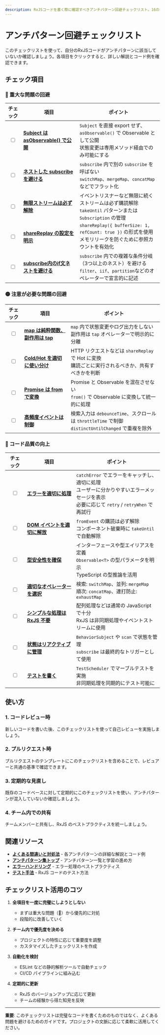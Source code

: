 ```yaml
---
description: RxJSコードを書く際に確認すべきアンチパターン回避チェックリスト。16のベストプラクティスを確認し、堅牢で保守性の高いコードを実現しましょう。
---
```


# アンチパターン回避チェックリスト

このチェックリストを使って、自分のRxJSコードがアンチパターンに該当していないか確認しましょう。各項目をクリックすると、詳しい解説とコード例を確認できます。

## チェック項目

### 🔴 重大な問題の回避

| チェック | 項目 | ポイント |
|:---:|---|---|
| <input type="checkbox" /> | **[Subject は asObservable() で公開](./common-mistakes#1-subject-の外部公開)** | `Subject` を直接 export せず、`asObservable()` で Observable として公開<br>状態変更は専用メソッド経由でのみ可能にする |
| <input type="checkbox" /> | **[ネストした subscribe を避ける](./common-mistakes#2-ネストした-subscribe-コールバック地獄)** | `subscribe` 内で別の `subscribe` を呼ばない<br>`switchMap`、`mergeMap`、`concatMap` などでフラット化 |
| <input type="checkbox" /> | **[無限ストリームは必ず解除](./common-mistakes#3-unsubscribe-忘れ-メモリリーク)** | イベントリスナーなど無限に続くストリームは必ず購読解除<br>`takeUntil` パターンまたは `Subscription` の管理 |
| <input type="checkbox" /> | **[shareReplay の設定を明示](./common-mistakes#4-sharereplay-の誤用)** | `shareReplay({ bufferSize: 1, refCount: true })` の形式を使用<br>メモリリークを防ぐために参照カウントを有効化 |
| <input type="checkbox" /> | **[subscribe内のif文ネストを避ける](./subscribe-if-hell)** | `subscribe` 内での複雑な条件分岐（3つ以上のネスト）を避ける<br>`filter`、`iif`、`partition`などのオペレーターで宣言的に記述 |

### 🟡 注意が必要な問題の回避

| チェック | 項目 | ポイント |
|:---:|---|---|
| <input type="checkbox" /> | **[map は純粋関数、副作用は tap](./common-mistakes#5-map-での副作用)** | `map` 内で状態変更やログ出力をしない<br>副作用は `tap` オペレーターで明示的に分離 |
| <input type="checkbox" /> | **[Cold/Hot を適切に使い分け](./common-mistakes#6-cold-hot-observable-の違いの無視)** | HTTP リクエストなどは `shareReplay` で Hot に変換<br>購読ごとに実行されるべきか、共有すべきかを判断 |
| <input type="checkbox" /> | **[Promise は from で変換](./common-mistakes#7-promise-と-observable-の不適切な混在)** | Promise と Observable を混在させない<br>`from()` で Observable に変換して統一的に処理 |
| <input type="checkbox" /> | **[高頻度イベントは制御](./common-mistakes#8-バックプレッシャーの無視)** | 検索入力は `debounceTime`、スクロールは `throttleTime` で制御<br>`distinctUntilChanged` で重複を除外 |

### 🔵 コード品質の向上

| チェック | 項目 | ポイント |
|:---:|---|---|
| <input type="checkbox" /> | **[エラーを適切に処理](./common-mistakes#9-エラーの握りつぶし)** | `catchError` でエラーをキャッチし、適切に処理<br>ユーザーに分かりやすいエラーメッセージを表示<br>必要に応じて `retry` / `retryWhen` で再試行 |
| <input type="checkbox" /> | **[DOM イベントを適切に解放](./common-mistakes#10-dom-イベントサブスクリプションのリーク)** | `fromEvent` の購読は必ず解除<br>コンポーネント破棄時に `takeUntil` で自動解除 |
| <input type="checkbox" /> | **[型安全性を確保](./common-mistakes#11-型安全性の欠如-any-の多用)** | インターフェースや型エイリアスを定義<br>`Observable<T>` の型パラメータを明示<br>TypeScript の型推論を活用 |
| <input type="checkbox" /> | **[適切なオペレーターを選択](./common-mistakes#12-不適切なオペレーター選択)** | 検索: `switchMap`、並列: `mergeMap`<br>順次: `concatMap`、連打防止: `exhaustMap` |
| <input type="checkbox" /> | **[シンプルな処理は RxJS 不要](./common-mistakes#13-過度な複雑化)** | 配列処理などは通常の JavaScript で十分<br>RxJS は非同期処理やイベントストリームに使用 |
| <input type="checkbox" /> | **[状態はリアクティブに管理](./common-mistakes#14-subscribe-内での状態変更)** | `BehaviorSubject` や `scan` で状態を管理<br>`subscribe` は最終的なトリガーとして使用 |
| <input type="checkbox" /> | **[テストを書く](./common-mistakes#15-テストの欠如)** | `TestScheduler` でマーブルテストを実施<br>非同期処理を同期的にテスト可能に |

## 使い方

### 1. コードレビュー時

新しいコードを書いた後、このチェックリストを使って自己レビューを実施しましょう。

### 2. プルリクエスト時

プルリクエストのテンプレートにこのチェックリストを含めることで、レビュアーと共通の基準で確認できます。

### 3. 定期的な見直し

既存のコードベースに対して定期的にこのチェックリストを使い、アンチパターンが混入していないか確認しましょう。

### 4. チーム内での共有

チームメンバーと共有し、RxJS のベストプラクティスを統一しましょう。

## 関連リソース

- **[よくある間違いと対処法](./common-mistakes)** - 各アンチパターンの詳細な解説とコード例
- **[アンチパターン集トップ](./index)** - アンチパターン一覧と学習の進め方
- **[エラーハンドリング](/guide/error-handling/strategies)** - エラー処理のベストプラクティス
- **[テスト手法](/guide/testing/unit-tests)** - RxJS コードのテスト方法

## チェックリスト活用のコツ

1. **全項目を一度に完璧にしようとしない**
   - まずは重大な問題（🔴）から優先的に対処
   - 段階的に改善していく

2. **チーム内で優先度を決める**
   - プロジェクトの特性に応じて重要度を調整
   - カスタマイズしたチェックリストを作成

3. **自動化を検討**
   - ESLint などの静的解析ツールで自動チェック
   - CI/CD パイプラインに組み込む

4. **定期的に更新**
   - RxJS のバージョンアップに応じて更新
   - チームの経験から得た知見を反映

---

**重要**: このチェックリストは完璧なコードを書くためのものではなく、よくある問題を避けるためのガイドです。プロジェクトの文脈に応じて柔軟に活用してください。

